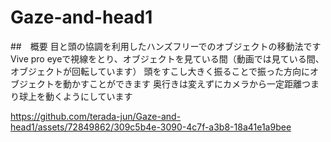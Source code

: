 # Gaze-and-head1
##　概要
目と頭の協調を利用したハンズフリーでのオブジェクトの移動法です
Vive pro eyeで視線をとり、オブジェクトを見ている間（動画では見ている間、オブジェクトが回転しています）
頭をすこし大きく振ることで振った方向にオブジェクトを動かすことができます
奥行きは変えずにカメラから一定距離つまり球上を動くようにしています

https://github.com/terada-jun/Gaze-and-head1/assets/72849862/309c5b4e-3090-4c7f-a3b8-18a41e1a9bee


